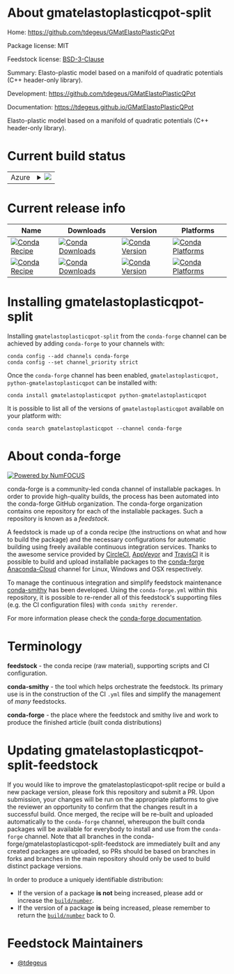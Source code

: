About gmatelastoplasticqpot-split
=================================

Home: https://github.com/tdegeus/GMatElastoPlasticQPot

Package license: MIT

Feedstock license: [BSD-3-Clause](https://github.com/conda-forge/gmatelastoplasticqpot-feedstock/blob/master/LICENSE.txt)

Summary: Elasto-plastic model based on a manifold of quadratic potentials (C++ header-only library).

Development: https://github.com/tdegeus/GMatElastoPlasticQPot

Documentation: https://tdegeus.github.io/GMatElastoPlasticQPot

Elasto-plastic model based on a manifold of quadratic potentials (C++ header-only library).

Current build status
====================


<table>
    
  <tr>
    <td>Azure</td>
    <td>
      <details>
        <summary>
          <a href="https://dev.azure.com/conda-forge/feedstock-builds/_build/latest?definitionId=8601&branchName=master">
            <img src="https://dev.azure.com/conda-forge/feedstock-builds/_apis/build/status/gmatelastoplasticqpot-feedstock?branchName=master">
          </a>
        </summary>
        <table>
          <thead><tr><th>Variant</th><th>Status</th></tr></thead>
          <tbody><tr>
              <td>linux_64_python3.6.____cpython</td>
              <td>
                <a href="https://dev.azure.com/conda-forge/feedstock-builds/_build/latest?definitionId=8601&branchName=master">
                  <img src="https://dev.azure.com/conda-forge/feedstock-builds/_apis/build/status/gmatelastoplasticqpot-feedstock?branchName=master&jobName=linux&configuration=linux_64_python3.6.____cpython" alt="variant">
                </a>
              </td>
            </tr><tr>
              <td>linux_64_python3.7.____73_pypy</td>
              <td>
                <a href="https://dev.azure.com/conda-forge/feedstock-builds/_build/latest?definitionId=8601&branchName=master">
                  <img src="https://dev.azure.com/conda-forge/feedstock-builds/_apis/build/status/gmatelastoplasticqpot-feedstock?branchName=master&jobName=linux&configuration=linux_64_python3.7.____73_pypy" alt="variant">
                </a>
              </td>
            </tr><tr>
              <td>linux_64_python3.7.____cpython</td>
              <td>
                <a href="https://dev.azure.com/conda-forge/feedstock-builds/_build/latest?definitionId=8601&branchName=master">
                  <img src="https://dev.azure.com/conda-forge/feedstock-builds/_apis/build/status/gmatelastoplasticqpot-feedstock?branchName=master&jobName=linux&configuration=linux_64_python3.7.____cpython" alt="variant">
                </a>
              </td>
            </tr><tr>
              <td>linux_64_python3.8.____cpython</td>
              <td>
                <a href="https://dev.azure.com/conda-forge/feedstock-builds/_build/latest?definitionId=8601&branchName=master">
                  <img src="https://dev.azure.com/conda-forge/feedstock-builds/_apis/build/status/gmatelastoplasticqpot-feedstock?branchName=master&jobName=linux&configuration=linux_64_python3.8.____cpython" alt="variant">
                </a>
              </td>
            </tr><tr>
              <td>linux_64_python3.9.____cpython</td>
              <td>
                <a href="https://dev.azure.com/conda-forge/feedstock-builds/_build/latest?definitionId=8601&branchName=master">
                  <img src="https://dev.azure.com/conda-forge/feedstock-builds/_apis/build/status/gmatelastoplasticqpot-feedstock?branchName=master&jobName=linux&configuration=linux_64_python3.9.____cpython" alt="variant">
                </a>
              </td>
            </tr><tr>
              <td>osx_64_python3.6.____cpython</td>
              <td>
                <a href="https://dev.azure.com/conda-forge/feedstock-builds/_build/latest?definitionId=8601&branchName=master">
                  <img src="https://dev.azure.com/conda-forge/feedstock-builds/_apis/build/status/gmatelastoplasticqpot-feedstock?branchName=master&jobName=osx&configuration=osx_64_python3.6.____cpython" alt="variant">
                </a>
              </td>
            </tr><tr>
              <td>osx_64_python3.7.____73_pypy</td>
              <td>
                <a href="https://dev.azure.com/conda-forge/feedstock-builds/_build/latest?definitionId=8601&branchName=master">
                  <img src="https://dev.azure.com/conda-forge/feedstock-builds/_apis/build/status/gmatelastoplasticqpot-feedstock?branchName=master&jobName=osx&configuration=osx_64_python3.7.____73_pypy" alt="variant">
                </a>
              </td>
            </tr><tr>
              <td>osx_64_python3.7.____cpython</td>
              <td>
                <a href="https://dev.azure.com/conda-forge/feedstock-builds/_build/latest?definitionId=8601&branchName=master">
                  <img src="https://dev.azure.com/conda-forge/feedstock-builds/_apis/build/status/gmatelastoplasticqpot-feedstock?branchName=master&jobName=osx&configuration=osx_64_python3.7.____cpython" alt="variant">
                </a>
              </td>
            </tr><tr>
              <td>osx_64_python3.8.____cpython</td>
              <td>
                <a href="https://dev.azure.com/conda-forge/feedstock-builds/_build/latest?definitionId=8601&branchName=master">
                  <img src="https://dev.azure.com/conda-forge/feedstock-builds/_apis/build/status/gmatelastoplasticqpot-feedstock?branchName=master&jobName=osx&configuration=osx_64_python3.8.____cpython" alt="variant">
                </a>
              </td>
            </tr><tr>
              <td>osx_64_python3.9.____cpython</td>
              <td>
                <a href="https://dev.azure.com/conda-forge/feedstock-builds/_build/latest?definitionId=8601&branchName=master">
                  <img src="https://dev.azure.com/conda-forge/feedstock-builds/_apis/build/status/gmatelastoplasticqpot-feedstock?branchName=master&jobName=osx&configuration=osx_64_python3.9.____cpython" alt="variant">
                </a>
              </td>
            </tr><tr>
              <td>osx_arm64_python3.8.____cpython</td>
              <td>
                <a href="https://dev.azure.com/conda-forge/feedstock-builds/_build/latest?definitionId=8601&branchName=master">
                  <img src="https://dev.azure.com/conda-forge/feedstock-builds/_apis/build/status/gmatelastoplasticqpot-feedstock?branchName=master&jobName=osx&configuration=osx_arm64_python3.8.____cpython" alt="variant">
                </a>
              </td>
            </tr><tr>
              <td>osx_arm64_python3.9.____cpython</td>
              <td>
                <a href="https://dev.azure.com/conda-forge/feedstock-builds/_build/latest?definitionId=8601&branchName=master">
                  <img src="https://dev.azure.com/conda-forge/feedstock-builds/_apis/build/status/gmatelastoplasticqpot-feedstock?branchName=master&jobName=osx&configuration=osx_arm64_python3.9.____cpython" alt="variant">
                </a>
              </td>
            </tr><tr>
              <td>win_64_python3.6.____cpython</td>
              <td>
                <a href="https://dev.azure.com/conda-forge/feedstock-builds/_build/latest?definitionId=8601&branchName=master">
                  <img src="https://dev.azure.com/conda-forge/feedstock-builds/_apis/build/status/gmatelastoplasticqpot-feedstock?branchName=master&jobName=win&configuration=win_64_python3.6.____cpython" alt="variant">
                </a>
              </td>
            </tr><tr>
              <td>win_64_python3.7.____cpython</td>
              <td>
                <a href="https://dev.azure.com/conda-forge/feedstock-builds/_build/latest?definitionId=8601&branchName=master">
                  <img src="https://dev.azure.com/conda-forge/feedstock-builds/_apis/build/status/gmatelastoplasticqpot-feedstock?branchName=master&jobName=win&configuration=win_64_python3.7.____cpython" alt="variant">
                </a>
              </td>
            </tr><tr>
              <td>win_64_python3.8.____cpython</td>
              <td>
                <a href="https://dev.azure.com/conda-forge/feedstock-builds/_build/latest?definitionId=8601&branchName=master">
                  <img src="https://dev.azure.com/conda-forge/feedstock-builds/_apis/build/status/gmatelastoplasticqpot-feedstock?branchName=master&jobName=win&configuration=win_64_python3.8.____cpython" alt="variant">
                </a>
              </td>
            </tr><tr>
              <td>win_64_python3.9.____cpython</td>
              <td>
                <a href="https://dev.azure.com/conda-forge/feedstock-builds/_build/latest?definitionId=8601&branchName=master">
                  <img src="https://dev.azure.com/conda-forge/feedstock-builds/_apis/build/status/gmatelastoplasticqpot-feedstock?branchName=master&jobName=win&configuration=win_64_python3.9.____cpython" alt="variant">
                </a>
              </td>
            </tr>
          </tbody>
        </table>
      </details>
    </td>
  </tr>
</table>

Current release info
====================

| Name | Downloads | Version | Platforms |
| --- | --- | --- | --- |
| [![Conda Recipe](https://img.shields.io/badge/recipe-gmatelastoplasticqpot-green.svg)](https://anaconda.org/conda-forge/gmatelastoplasticqpot) | [![Conda Downloads](https://img.shields.io/conda/dn/conda-forge/gmatelastoplasticqpot.svg)](https://anaconda.org/conda-forge/gmatelastoplasticqpot) | [![Conda Version](https://img.shields.io/conda/vn/conda-forge/gmatelastoplasticqpot.svg)](https://anaconda.org/conda-forge/gmatelastoplasticqpot) | [![Conda Platforms](https://img.shields.io/conda/pn/conda-forge/gmatelastoplasticqpot.svg)](https://anaconda.org/conda-forge/gmatelastoplasticqpot) |
| [![Conda Recipe](https://img.shields.io/badge/recipe-python--gmatelastoplasticqpot-green.svg)](https://anaconda.org/conda-forge/python-gmatelastoplasticqpot) | [![Conda Downloads](https://img.shields.io/conda/dn/conda-forge/python-gmatelastoplasticqpot.svg)](https://anaconda.org/conda-forge/python-gmatelastoplasticqpot) | [![Conda Version](https://img.shields.io/conda/vn/conda-forge/python-gmatelastoplasticqpot.svg)](https://anaconda.org/conda-forge/python-gmatelastoplasticqpot) | [![Conda Platforms](https://img.shields.io/conda/pn/conda-forge/python-gmatelastoplasticqpot.svg)](https://anaconda.org/conda-forge/python-gmatelastoplasticqpot) |

Installing gmatelastoplasticqpot-split
======================================

Installing `gmatelastoplasticqpot-split` from the `conda-forge` channel can be achieved by adding `conda-forge` to your channels with:

```
conda config --add channels conda-forge
conda config --set channel_priority strict
```

Once the `conda-forge` channel has been enabled, `gmatelastoplasticqpot, python-gmatelastoplasticqpot` can be installed with:

```
conda install gmatelastoplasticqpot python-gmatelastoplasticqpot
```

It is possible to list all of the versions of `gmatelastoplasticqpot` available on your platform with:

```
conda search gmatelastoplasticqpot --channel conda-forge
```


About conda-forge
=================

[![Powered by NumFOCUS](https://img.shields.io/badge/powered%20by-NumFOCUS-orange.svg?style=flat&colorA=E1523D&colorB=007D8A)](http://numfocus.org)

conda-forge is a community-led conda channel of installable packages.
In order to provide high-quality builds, the process has been automated into the
conda-forge GitHub organization. The conda-forge organization contains one repository
for each of the installable packages. Such a repository is known as a *feedstock*.

A feedstock is made up of a conda recipe (the instructions on what and how to build
the package) and the necessary configurations for automatic building using freely
available continuous integration services. Thanks to the awesome service provided by
[CircleCI](https://circleci.com/), [AppVeyor](https://www.appveyor.com/)
and [TravisCI](https://travis-ci.com/) it is possible to build and upload installable
packages to the [conda-forge](https://anaconda.org/conda-forge)
[Anaconda-Cloud](https://anaconda.org/) channel for Linux, Windows and OSX respectively.

To manage the continuous integration and simplify feedstock maintenance
[conda-smithy](https://github.com/conda-forge/conda-smithy) has been developed.
Using the ``conda-forge.yml`` within this repository, it is possible to re-render all of
this feedstock's supporting files (e.g. the CI configuration files) with ``conda smithy rerender``.

For more information please check the [conda-forge documentation](https://conda-forge.org/docs/).

Terminology
===========

**feedstock** - the conda recipe (raw material), supporting scripts and CI configuration.

**conda-smithy** - the tool which helps orchestrate the feedstock.
                   Its primary use is in the construction of the CI ``.yml`` files
                   and simplify the management of *many* feedstocks.

**conda-forge** - the place where the feedstock and smithy live and work to
                  produce the finished article (built conda distributions)


Updating gmatelastoplasticqpot-split-feedstock
==============================================

If you would like to improve the gmatelastoplasticqpot-split recipe or build a new
package version, please fork this repository and submit a PR. Upon submission,
your changes will be run on the appropriate platforms to give the reviewer an
opportunity to confirm that the changes result in a successful build. Once
merged, the recipe will be re-built and uploaded automatically to the
`conda-forge` channel, whereupon the built conda packages will be available for
everybody to install and use from the `conda-forge` channel.
Note that all branches in the conda-forge/gmatelastoplasticqpot-split-feedstock are
immediately built and any created packages are uploaded, so PRs should be based
on branches in forks and branches in the main repository should only be used to
build distinct package versions.

In order to produce a uniquely identifiable distribution:
 * If the version of a package **is not** being increased, please add or increase
   the [``build/number``](https://docs.conda.io/projects/conda-build/en/latest/resources/define-metadata.html#build-number-and-string).
 * If the version of a package **is** being increased, please remember to return
   the [``build/number``](https://docs.conda.io/projects/conda-build/en/latest/resources/define-metadata.html#build-number-and-string)
   back to 0.

Feedstock Maintainers
=====================

* [@tdegeus](https://github.com/tdegeus/)

